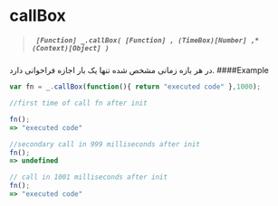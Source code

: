 # callBox
> ##### ``` [Function] _.callBox( [Function] , (TimeBox)[Number] ,*(Context)[Object] )```
در هر بازه زمانی مشخص شده تنها یک بار اجازه فراخوانی دارد.
####Example
``` javascript
var fn = _.callBox(function(){ return "executed code" },1000);

//first time of call fn after init

fn();
=> "executed code"

//secondary call in 999 milliseconds after init
fn();
=> undefined

// call in 1001 milliseconds after init
fn();
=> "executed code"

```
